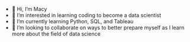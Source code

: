 - 👋 Hi, I’m Macy
- 👀 I’m interested in learning coding to become a data scientist
- 🌱 I’m currently learning Python, SQL, and Tableau
- 💞️ I’m looking to collaborate on ways to better prepare myself as I learn more about the field of data science

<!---
AwayFairer/AwayFairer is a ✨ special ✨ repository because its `README.md` (this file) appears on your GitHub profile.
You can click the Preview link to take a look at your changes.
--->
